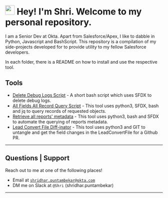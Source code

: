 <h1><img src="https://emojis.slackmojis.com/emojis/images/1531849430/4246/blob-sunglasses.gif?1531849430" width="30"/> Hey! I'm Shri. Welcome to my personal repository. </h1>
I am a Senior Dev at Okta.
Apart from Salesforce/Apex, I like to dabble in Python, Javascript and BashScript. This repository is a compilation of my side-projects developed for to provide utility to my fellow Salesforce developers.

In each folder, there is a README on how to install and use the respective tool.


## Tools
- [Delete Debug Logs Script](https://github.com/shridharpuntambekar-okta/Utility-Projects/tree/master/DeleteDebugLogs) - A short bash script which uses SFDX to delete debug logs.
- [All Fields All Record Query Script](https://github.com/shridharpuntambekar-okta/Utility-Projects/tree/master/AllFieldsAllRecordsQuery) - This tool uses python3, SFDX, bash and jq to query records of requested objects.
- [Retrieve all reports' metadata](https://github.com/shridharpuntambekar-okta/Utility-Projects/tree/master/RetrieveReportsMetadata) - This tool uses python3, bash and SFDX to automate the querying of reports metadata.
- [Lead Convert File Diff-inator](https://github.com/shridharpuntambekar-okta/Utility-Projects/tree/master/LeadConvertFileDiff) - This tool uses python3 and GIT to untangle and get the field changes in the LeadConvertFile for a Github PR.
---

## Questions | Support

Reach out to me at one of the following places!

- Email at <a href="mailto:shridhar.puntambekar@okta.com" target="_blank">`shridhar.puntambekar@okta.com`</a>
- DM me on Slack at `@Shri` (shridhar.puntambekar)

---